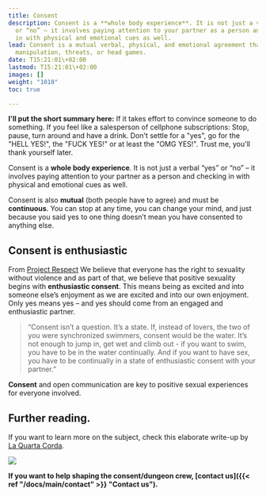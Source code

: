 ```yaml
---
title: Consent
description: Consent is a **whole body experience**. It is not just a verbal “yes”
  or “no” – it involves paying attention to your partner as a person and checking
  in with physical and emotional cues as well.
lead: Consent is a mutual verbal, physical, and emotional agreement that happens without
  manipulation, threats, or head games.
date: T15:21:01\+02:00
lastmod: T15:21:01\+02:00
images: []
weight: "1010"
toc: true

---
```

**I'll put the short summary here:** If it takes  effort to convince someone to do something. If you feel like a salesperson of cellphone subscriptions:  Stop, pause, turn around and have a drink. Don't settle for a "yes", go for the "HELL YES!", the "FUCK YES!" or at least the "OMG YES!". Trust me, you'll thank yourself later.

Consent is a **whole body experience**. It is not just a verbal “yes” or “no” – it involves paying attention to your partner as a person and checking in with physical and emotional cues as well.

Consent is also **mutual** (both people have to agree) and must be **continuous**. You can stop at any time, you can change your mind, and just because you said yes to one thing doesn’t mean you have consented to anything else.

## Consent is enthusiastic

From [Project Respect](https://www.yesmeansyes.com/consent/) We believe that everyone has the right to sexuality without violence and as part of that, we believe that positive sexuality begins with **enthusiastic consent**. This means being as excited and into someone else’s enjoyment as we are excited and into our own enjoyment. Only yes means yes – and yes should come from an engaged and enthusiastic partner.

> “Consent isn’t a question. It’s a state. If, instead of lovers, the two of you were synchronized swimmers, consent would be the water. It’s not enough to jump in, get wet and climb out - if you want to swim, you have to be in the water continually. And if you want to have sex, you have to be continually in a state of enthusiastic consent with your partner.”

**Consent** and open communication are key to positive sexual experiences for everyone involved.

## Further reading.

If you want to learn more on the subject, check this elaborate write-up by [La Quarta Corda](https://www.laquartacorda.it/en/consent/).

![](/images//ohyes.webp)

**If you want to help shaping the consent/dungeon crew, \[contact us\]({{< ref "/docs/main/contact" >}} "Contact us").**
